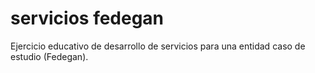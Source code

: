 # servicios fedegan
Ejercicio educativo de desarrollo de servicios para una entidad caso de estudio (Fedegan). 